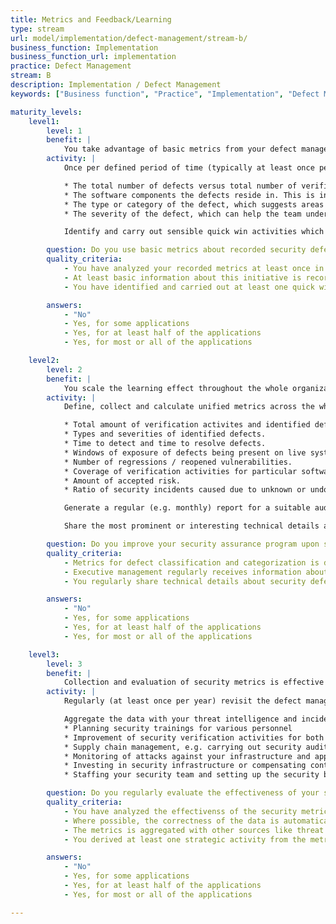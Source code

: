 ```yaml
---
title: Metrics and Feedback/Learning
type: stream
url: model/implementation/defect-management/stream-b/
business_function: Implementation
business_function_url: implementation
practice: Defect Management
stream: B
description: Implementation / Defect Management
keywords: ["Business function", "Practice", "Implementation", "Defect Management"]

maturity_levels:
    level1:
        level: 1
        benefit: |
            You take advantage of basic metrics from your defect management process to identify quick win activities.
        activity: |
            Once per defined period of time (typically at least once per year), go over your both resolved and still open recorded security defects in every team and extract basic metrics from the available data. These might include[]

            * The total number of defects versus total number of verification activities. This could give you an idea whether you're looking for defects with an adequate intensity and quality.
            * The software components the defects reside in. This is indicative of where attention might be most required, and where security flaws might be more likely to appear in the future again.
            * The type or category of the defect, which suggests areas where the development team need further training.
            * The severity of the defect, which can help the team understand the software’s risk exposure.

            Identify and carry out sensible quick win activities which you can derive from the newly acquired knowledge. These might include things like a knowledge sharing session about one particular vulnerability type or carrying out / automating a security scan. 

        question: Do you use basic metrics about recorded security defects to carry out quick win improvement activities?
        quality_criteria:
            - You have analyzed your recorded metrics at least once in the last year
            - At least basic information about this initiative is recorded and available
            - You have identified and carried out at least one quick win activity based on the data

        answers:
            - "No"
            - Yes, for some applications
            - Yes, for at least half of the applications
            - Yes, for most or all of the applications

    level2:
        level: 2
        benefit: |
            You scale the learning effect throughout the whole organization based on unified defect management metrics.
        activity: |
            Define, collect and calculate unified metrics across the whole organization. These might include":"

            * Total amount of verification activites and identified defects. 
            * Types and severities of identified defects.
            * Time to detect and time to resolve defects.
            * Windows of exposure of defects being present on live systems. 
            * Number of regressions / reopened vulnerabilities. 
            * Coverage of verification activities for particular software components. 
            * Amount of accepted risk.
            * Ratio of security incidents caused due to unknown or undocumented security defects.

            Generate a regular (e.g. monthly) report for a suitable audience. This would typically reach audience like managers and security officer and engineers. Use the information in the report as an input for your security strategy, e.g. improving trainings or security verification activities. 

            Share the most prominent or interesting technical details about security defects including the fixing strategy to other teams once these defects are fixed, e.g. in a regular knowledge sharing meeting. This will help scale the learning effect from defects to the whole organization and limit their occurence in the future. 

        question: Do you improve your security assurance program upon standardized metrics?
        quality_criteria:
            - Metrics for defect classification and categorization is documented and up to date
            - Executive management regularly receives information about defects has acted upon it in the last year
            - You regularly share technical details about security defects among teams

        answers:
            - "No"
            - Yes, for some applications
            - Yes, for at least half of the applications
            - Yes, for most or all of the applications

    level3:
        level: 3
        benefit: |
            Collection and evaluation of security metrics is effective and helps drive your security strategy.
        activity: |
            Regularly (at least once per year) revisit the defect management metrics you're collecting and compare the effort needed to collect and track these to the expected outcomes. Make knowledgeable decision about removing metrics which don't deliver the overall expected value. Wherever possible, include and automate verification activities for the quality of the collected data and ensure sustainable improvement if any differences are detected.

            Aggregate the data with your threat intelligence and incident management metrics and use the results as input for other initiatives over the whole organization, such as":" 
            * Planning security trainings for various personnel
            * Improvement of security verification activities for both internally and externally develeoped collected
            * Supply chain management, e.g. carrying out security audits of partner organizations
            * Monitoring of attacks against your infrastructure and applications
            * Investing in security infrastructure or compensating controls
            * Staffing your security team and setting up the security budget

        question: Do you regularly evaluate the effectiveness of your security metrics, so that it's valuable input for your security strategy?
        quality_criteria:
            - You have analyzed the effectivenss of the security metrics at least once in the last year
            - Where possible, the correctness of the data is automatically verified
            - The metrics is aggregated with other sources like threat intelligence or incident management
            - You derived at least one strategic activity from the metrics in the last year.

        answers:
            - "No"
            - Yes, for some applications
            - Yes, for at least half of the applications
            - Yes, for most or all of the applications

---
```

